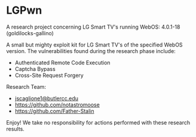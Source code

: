 # LGPwn
A research project concerning LG Smart TV's running WebOS: 4.0.1-18 (goldilocks-gallino)

A small but mighty exploit kit for LG Smart TV's of the specified WebOS version. The vulnerabilities found during the research phase include:
+ Authenticated Remote Code Execution
+ Captcha Bypass
+ Cross-Site Request Forgery

Research Team:
+ jscaglione1@butlercc.edu
+ https://github.com/notastromoose
+ https://github.com/Father-Stalin

Enjoy! We take no responsibility for actions performed with these research results.
